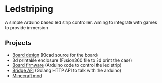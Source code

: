 # Ledstriping
A simple Arduino based led strip controller. Aiming to integrate with games to provide immersion

## Projects

- [Board design]() (Kicad source for the board)
- [3d printable enclosure](https://github.com/oxodao/Ledstriping/tree/master/LedStrip-Enclosure) (Fusion360 file to 3d print the case)
- [Board firmware](https://github.com/oxodao/Ledstriping/tree/master/LedStrip-Arduino) (Arduino code to control the led strip)
- [Bridge API](https://github.com/oxodao/Ledstriping/tree/master/LedStrip) (Golang HTTP API to talk with the arduino)
- [Minecraft mod](https://github.com/oxodao/Ledstriping/tree/master/ledstrip-mc)
